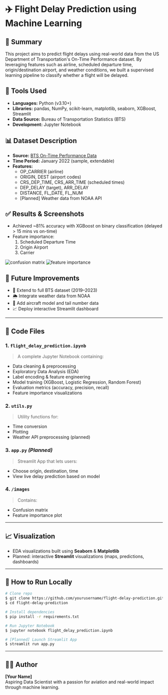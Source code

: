 # ✈️ Flight Delay Prediction using Machine Learning

## 📝 Summary
This project aims to predict flight delays using real-world data from the US Department of Transportation's On-Time Performance dataset. By leveraging features such as airline, scheduled departure time, origin/destination airport, and weather conditions, we built a supervised learning pipeline to classify whether a flight will be delayed.

## 🧰 Tools Used
- **Languages:** Python (v3.10+)
- **Libraries:** pandas, NumPy, scikit-learn, matplotlib, seaborn, XGBoost, Streamlit
- **Data Source:** Bureau of Transportation Statistics (BTS)
- **Development:** Jupyter Notebook

## 📊 Dataset Description
- **Source:** [BTS On-Time Performance Data](https://transtats.bts.gov/OT_Delay/OT_DelayCause1.asp)
- **Time Period:** January 2022 (sample, extendable)
- **Features:**
  - OP_CARRIER (airline)
  - ORIGIN, DEST (airport codes)
  - CRS_DEP_TIME, CRS_ARR_TIME (scheduled times)
  - DEP_DELAY (target), ARR_DELAY
  - DISTANCE, FL_DATE, FL_NUM
  - [Planned] Weather data from NOAA API

## ✅ Results & Screenshots
- Achieved ~81% accuracy with XGBoost on binary classification (delayed > 15 mins vs on-time)
- Feature importance:
  1. Scheduled Departure Time
  2. Origin Airport
  3. Carrier

![confusion matrix](images/confusion_matrix.png)
![feature importance](images/feature_importance.png)

## 🚀 Future Improvements
- 🔄 Extend to full BTS dataset (2019–2023)
- 🌦 Integrate weather data from NOAA
- 🛫 Add aircraft model and tail number data
- 📈 Deploy interactive Streamlit dashboard

---

## 📁 Code Files

### 1. `flight_delay_prediction.ipynb`
> A complete Jupyter Notebook containing:
- Data cleaning & preprocessing
- Exploratory Data Analysis (EDA)
- Label encoding & feature engineering
- Model training (XGBoost, Logistic Regression, Random Forest)
- Evaluation metrics (accuracy, precision, recall)
- Feature importance visualizations

### 2. `utils.py`
> Utility functions for:
- Time conversion
- Plotting
- Weather API preprocessing (planned)

### 3. `app.py` *(Planned)*
> Streamlit App that lets users:
- Choose origin, destination, time
- View live delay prediction based on model

### 4. `/images`
> Contains:
- Confusion matrix
- Feature importance plot

---

## 📈 Visualization
- EDA visualizations built using **Seaborn** & **Matplotlib**
- Planned: interactive **Streamlit** visualizations (maps, predictions, dashboards)

---

## 📌 How to Run Locally
```bash
# Clone repo
$ git clone https://github.com/yourusername/flight-delay-prediction.git
$ cd flight-delay-prediction

# Install dependencies
$ pip install -r requirements.txt

# Run Jupyter Notebook
$ jupyter notebook flight_delay_prediction.ipynb

# [Planned] Launch Streamlit App
$ streamlit run app.py
```

---

## 👨‍💻 Author
**[Your Name]**  
Aspiring Data Scientist with a passion for aviation and real-world impact through machine learning.

